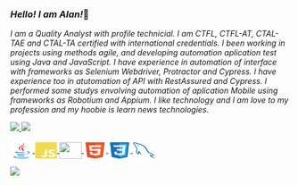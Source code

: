 ### <i> Hello! I am Alan!</i>🖖

<div>
  <i>
I am a Quality Analyst with profile technicial. I am CTFL, CTFL-AT, CTAL-TAE and CTAL-TA certified with international credentials. I been working in projects using methods agile, and developing automation aplication test using Java and JavaScript.
I have experience in automation of interface with frameworks as Selenium Webdriver, Protractor and Cypress. I have experience too in atutomation of API with RestAssured and Cypress. I performed some studys envolving automation of aplication Mobile using frameworks as Robotium and Appium.
I like technology and I am love to my profession and my hoobie is learn news technologies.
   </i>
 </div>
 <p>
 <p>
 <div>
  
  <a href="https://github.com/alanpaulodejesus">
  <img height="180em" src="https://github-readme-stats.vercel.app/api?username=alanpaulodejesus&show_icons=true&theme=dark&include_all_commits=true&count_private=true"/>
  <img height="180em" src="https://github-readme-stats.vercel.app/api/top-langs/?username=alanpaulodejesus&layout=compact&langs_count=7&theme=dark"/>
</div>
  <div style="display: inline_block"><br>
   <img align="center"  height="30" width="40" src="https://raw.githubusercontent.com/devicons/devicon/master/icons/java/java-original.svg">
  <img align="center"  height="30" width="40" src="https://raw.githubusercontent.com/devicons/devicon/master/icons/javascript/javascript-plain.svg">
  <img align="center"  height="30" width="40" src="https://raw.githubusercontent.com/devicons/devicon/master/icons/node/node-original.svg">
  <img align="center"  height="30" width="40" src="https://raw.githubusercontent.com/devicons/devicon/master/icons/html5/html5-original.svg">
  <img align="center"  height="30" width="40" src="https://raw.githubusercontent.com/devicons/devicon/master/icons/css3/css3-original.svg">
  <img align="center" height="30" width="40" src="https://raw.githubusercontent.com/devicons/devicon/master/icons/mysql/mysql-original.svg">
 </div>
  <p>
 <p><p> <div>
    <a href="https://www.linkedin.com/in/alanpaulodejesus/" target="_blank"><img src="https://img.shields.io/badge/-LinkedIn-%230077B5?style=for-the-badge&logo=linkedin&logoColor=white" target="_blank"></a> 
  </div>
